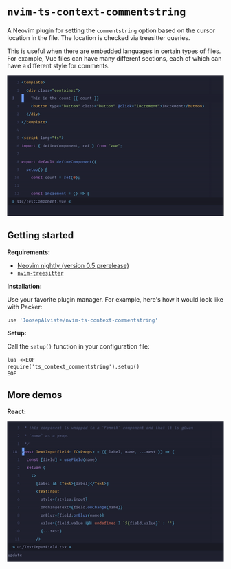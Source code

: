 # `nvim-ts-context-commentstring`

A Neovim plugin for setting the `commentstring` option based on the cursor 
location in the file. The location is checked via treesitter queries.

This is useful when there are embedded languages in certain types of files. For 
example, Vue files can have many different sections, each of which can have a 
different style for comments.

![Demo gif](demo/demo.gif)


## Getting started

**Requirements:**

- [Neovim nightly (version 0.5 
  prerelease)](https://github.com/neovim/neovim/releases/tag/nightly)
- [`nvim-treesitter`](https://github.com/nvim-treesitter/nvim-treesitter/)

**Installation:**

Use your favorite plugin manager. For example, here's how it would look like 
with Packer:

```lua
use 'JoosepAlviste/nvim-ts-context-commentstring'
```

**Setup:**

Call the `setup()` function in your configuration file:

```vim
lua <<EOF
require('ts_context_commentstring').setup()
EOF
```


## More demos

**React:**

![React demo gif](demo/react.gif)

